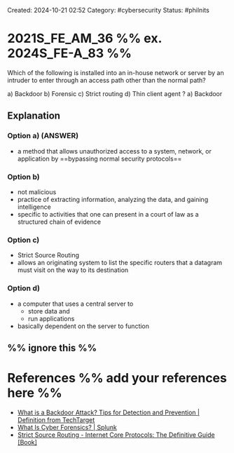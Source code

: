 Created: 2024-10-21 02:52
Category: #cybersecurity 
Status: #philnits



# 2021S_FE_AM_36 %% ex. 2024S_FE-A_83 %%

Which of the following is installed into an in-house network or server by an intruder to enter through an access path other than the normal path?

a) Backdoor 
b) Forensic
c) Strict routing 
d) Thin client agent
? 
a) Backdoor 

## Explanation

### Option a) (ANSWER)
- a method that allows unauthorized access to a system, network, or application by ==bypassing normal security protocols==

### Option b)
- not malicious
- practice of extracting information, analyzing the data, and gaining intelligence
- specific to activities that one can present in a court of law as a structured chain of evidence

### Option c)
- Strict Source Routing
- allows an originating system to list the specific routers that a datagram must visit on the way to its destination

### Option d)
- a computer that uses a central server to
	- store data and 
	- run applications
- basically dependent on the server to function



%% ignore this %%
---









# References %% add your references here %%
- [What is a Backdoor Attack? Tips for Detection and Prevention | Definition from TechTarget](https://www.techtarget.com/searchsecurity/definition/back-door#:~:text=A%20backdoor%20attack%20is%20a,for%20troubleshooting%20or%20other%20purposes.)
- [What Is Cyber Forensics? | Splunk](https://www.splunk.com/en_us/blog/learn/cyber-forensics.html#:~:text=Cyber%20forensics%20refers%20to%20the,a%20structured%20chain%20of%20evidence.)
- [Strict Source Routing - Internet Core Protocols: The Definitive Guide \[Book\]](https://www.oreilly.com/library/view/internet-core-protocols/1565925726/re20.html#:~:text=Strict%20Source%20Routing%20allows%20an,from%20this%20list%20is%20allowed.)